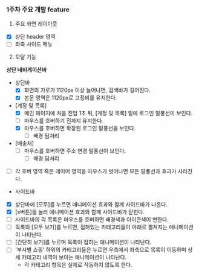 ### 1주차 주요 개발 feature

1. 주요 화면 레이아웃

- [x] 상단 header 영역
- [ ] 좌측 사이드 메뉴

2. 모달 기능

**상단 네비게이션바**

- 상단바
  - [x] 화면의 가로가 1120px 이상 늘어나면, 검색바가 길어진다.
  - [x] 본문 영역은 1120px로 고정비를 유지한다.
- [계정 및 목록]
  - [x] 메인 페이지에 처음 진입 1초 뒤, [계정 및 목록] 밑에 로그인 말풍선이 보인다.
  - [ ] 마우스를 호버하기 전까지 유지한다.
  - [x] 마우스를 호버하면 확장된 로그인 말풍선을 보인다.
    - [ ] 배경 딤처리
- [배송처]
  - [ ] 마우스를 호버하면 주소 변경 말풍선이 보인다.
    - [ ] 배경 딤처리
- [ ] 각 호버 영역 혹은 레이어 영역을 마우스가 벗어나면 모든 말풍선과 효과가 사라진다.

- 사이드바
- [x] 상단바에 [모두]를 누르면 애니메이션 효과와 함께 사이드바가 나온다.
- [x] [x버튼]을 눌러 애니메이션 효과와 함께 사이드바가 닫힌다.
- [ ] 사이드바의 각 목록은 마우스를 호버하면 배경색과 아이콘색이 변한다.
- [ ] 목록의 [모두 보기]를 누르면, 접혀있는 카테고리들이 아래로 펼쳐지는 애니메이션이 나타난다.
- [ ] [간단히 보기]를 누르며 목록이 접히는 애니메이션이 나타난다.
- [ ] '부서별 쇼핑' 하위의 카테고리들은 누르면 우측에서 좌측으로 목록이 이동하며 상세 카테고리 내역이 보이는 애니메이션이 나타난다.
  - 각 카테고리 항목은 실제로 작동하지 않도록 한다.
